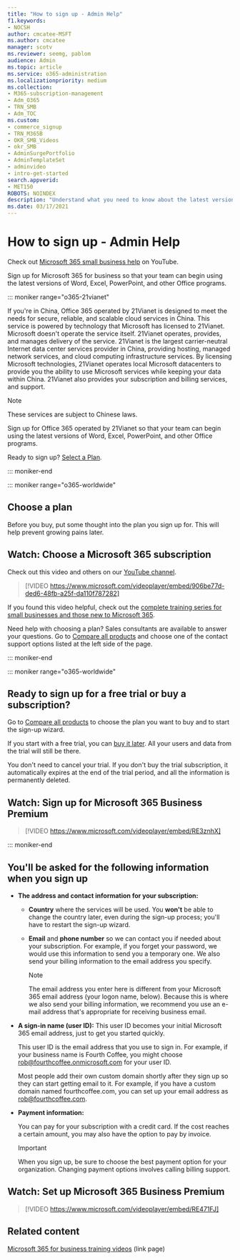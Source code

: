 ```yaml
---
title: "How to sign up - Admin Help"
f1.keywords:
- NOCSH
author: cmcatee-MSFT
ms.author: cmcatee
manager: scotv
ms.reviewer: seemg, pablom
audience: Admin
ms.topic: article
ms.service: o365-administration
ms.localizationpriority: medium
ms.collection: 
- M365-subscription-management 
- Adm_O365
- TRN_SMB
- Adm_TOC
ms.custom:
- commerce_signup
- TRN_M365B
- OKR_SMB_Videos
- okr_SMB
- AdminSurgePortfolio
- AdminTemplateSet
- adminvideo
- intro-get-started
search.appverid:
- MET150
ROBOTS: NOINDEX
description: "Understand what you need to know about the latest versions of the Office programs before you go through the sign-up process for Office 365."
ms.date: 03/17/2021
---
```


# How to sign up - Admin Help

Check out [Microsoft 365 small business help](https://go.microsoft.com/fwlink/?linkid=2197659) on YouTube.

Sign up for Microsoft 365 for business so that your team can begin using the latest versions of Word, Excel, PowerPoint, and other Office programs.

::: moniker range="o365-21vianet"

If you're in China, Office 365 operated by 21Vianet is designed to meet the needs for secure, reliable, and scalable cloud services in China. This service is powered by technology that Microsoft has licensed to 21Vianet. Microsoft doesn't operate the service itself. 21Vianet operates, provides, and manages delivery of the service. 21Vianet is the largest carrier-neutral Internet data center services provider in China, providing hosting, managed network services, and cloud computing infrastructure services. By licensing Microsoft technologies, 21Vianet operates local Microsoft datacenters to provide you the ability to use Microsoft services while keeping your data within China. 21Vianet also provides your subscription and billing services, and support.
  
> [!NOTE]
> These services are subject to Chinese laws.
  
Sign up for Office 365 operated by 21Vianet so that your team can begin using the latest versions of Word, Excel, PowerPoint, and other Office programs.
  
Ready to sign up? [Select a Plan](https://products.office.com/zh-cn/business/compare-office-365-for-business-plans).
  
::: moniker-end

::: moniker range="o365-worldwide"

## Choose a plan

Before you buy, put some thought into the plan you sign up for. This will help prevent growing pains later.

## Watch: Choose a Microsoft 365 subscription

Check out this video and others on our [YouTube channel](https://go.microsoft.com/fwlink/?linkid=2198032).

> [!VIDEO https://www.microsoft.com/videoplayer/embed/906be77d-ded6-48fb-a25f-da110f787282]

If you found this video helpful, check out the [complete training series for small businesses and those new to Microsoft 365](../../business-video/index.yml).

Need help with choosing a plan? Sales consultants are available to answer your questions. Go to [Compare all products](https://products.office.com/compare-all-microsoft-office-products?tab=2) and choose one of the contact support options listed at the left side of the page.
  
::: moniker-end

::: moniker range="o365-worldwide"

## Ready to sign up for a free trial or buy a subscription?

Go to [Compare all products](https://products.office.com/compare-all-microsoft-office-products?tab=2) to choose the plan you want to buy and to start the sign-up wizard. 
  
If you start with a free trial, you can [buy it later](../../commerce/try-or-buy-microsoft-365.md). All your users and data from the trial will still be there.
  
You don't need to cancel your trial. If you don't buy the trial subscription, it automatically expires at the end of the trial period, and all the information is permanently deleted.

## Watch: Sign up for Microsoft 365 Business Premium

> [!VIDEO https://www.microsoft.com/videoplayer/embed/RE3znhX]

::: moniker-end

## You'll be asked for the following information when you sign up

- **The address and contact information for your subscription:**

  - **Country** where the services will be used. You **won't** be able to change the country later, even during the sign-up process; you'll have to restart the sign-up wizard.

  - **Email** and **phone number** so we can contact you if needed about your subscription. For example, if you forget your password, we would use this information to send you a temporary one. We also send your billing information to the email address you specify.

    > [!NOTE]
    > The email address you enter here is different from your Microsoft 365 email address (your logon name, below). Because this is where we also send your billing information, we recommend you use an e-mail address that's appropriate for receiving business email.
  
- **A sign-in name (user ID):** This user ID becomes your initial Microsoft 365 email address, just to get you started quickly.

    This user ID is the email address that you use to sign in. For example, if your business name is Fourth Coffee, you might choose rob@fourthcoffee.onmicrosoft.com for your user ID.

    Most people add their own custom domain shortly after they sign up so they can start getting email to it. For example, if you have a custom domain named fourthcoffee.com, you can set up your email address as rob@fourthcoffee.com.

- **Payment information:**

    You can pay for your subscription with a credit card. If the cost reaches a certain amount, you may also have the option to pay by invoice.

    > [!IMPORTANT]
    >  When you sign up, be sure to choose the best payment option for your organization. Changing payment options involves calling billing support.

## Watch: Set up Microsoft 365 Business Premium

> [!VIDEO https://www.microsoft.com/videoplayer/embed/RE471FJ]

## Related content

[Microsoft 365 for business training videos](../../business-video/index.yml) (link page)
